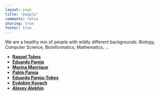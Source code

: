 ```yaml
---
layout: page
title: "people"
comments: false
sharing: true
footer: true
---
```


We are a healthy mix of people with wildly different backgrounds: Biology, Computer Science, Bioinformatics, Mathematics, ...

- **[Raquel Tobes](rtobes)**
- **[Eduardo Pareja](epareja)**
- **[Marina Manrique](mmanrique)**
- **[Pablo Pareja](ppareja)**
- **[Eduardo Pareja-Tobes](eparejatobes)**
- **[Evdokim Kovach](ekovach)**
- **[Alexey Alekhin](aalekhin)**


